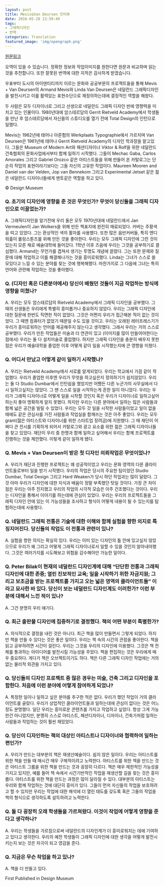 ```yaml
---
layout: post
title: Mevis&Van Deursen 인터뷰
date: 2016-05-28 22:59:49
tags:
- 그래픽디자인
- 번역
categories: Translation
featured_image: 'img/opengraph.png'
---
```

[원문링크](http://design.designmuseum.org/design/mevis-en-van-deursen.html)

오역이 있을 수 있습니다. 정확한 정보와 작업이미지를 원한다면 원문과 비교하며 읽는 것을 추천합니다. 또한 잘못된 번역에 대한 지적은 감사하게 받겠습니다.

우표부터 도시의 아이덴티티까지 이르는 문화와 공공부문의 프로젝트들을 통해 Mevis + Van Deursen의 Armand Mevis와 Linda Van Deursen은 네덜란드 그래픽디자인을 발전시키고 이를 활력있는 표현수단으로 재정의하는데에 결정적인 역할을 해왔다.

두 사람은 모두 디자이너로 그리고 선생으로 네덜란드 그래픽 디자인 씬에 영향력을 미치고 있는 인물이다. 1980년대에 암스테르담의 Gerrit Rietveld Academy에서 학생들을 만난 후 암스테르담에서 자신들의 스튜디오를 열기 전에 Total Design의 인턴으로 일했다.

Mevis는 1962년에 태어나 아른험의 Werkplaats Typographie에서 가르치며 Van Deursen은 1961년에 태어나 Gerrit Rietveld Academy의 디자인 학과장을 맡고있다. 그들은 Museum of Modern Art와 패션디자이너 Viktor & Rolf을 위한 네덜란드 건축협회의 문화사업에서부터 함께 일하기 시작했다. 그들이 Mechac Gaba, Carlos Amorales 그리고 Gabriel Orozco 같은 아티스트들을 위해 만들어 온 카탈로그는 단순히 작업의 표현이라기보다는 그들 자신의 고유한 작업이다. Maureen Mooren and Daniel van der Velden, Jop van Bennekom 그리고 Experimental Jetset 같은 젊은 네덜란드 디자이너들에게 멘토같은 역할을 하고 있다.

© Design Museum

### Q. 초기의 디자인에 영향을 준 것은 무엇인가? 무엇이 당신들을 그래픽 디자인으로 이끌었는가?

A. 그래픽디자인을 알기전에 우리 둘은 모두 1970년대에 네덜란드에서 Jan Vermeulen이 Jan Wolkers을 위해 만든 책표지에 완전히 매료되었다. 커버는 주황색을 띠고 있었다. 그는 환상적인 색의 활자를 사용했다. 또한 많은 음반커버들, 특히 앤디워홀이 롤링스톤즈를 위해 만든 것을 좋아한다. 우리는 모두 그래픽 디자인에 그런 것이 있는지 모른 채로 예술대학에 들어갔다. 1학년 이후 즈음에 우리는 그것을 공부하기로 결심했다. Armand는 무언가를 겹쳐서 생기는 투명도 개념에 끌렸다. 그는 또한 문제와 질문에 대해 작업하고 이를 해결해나가는 것을 흥미로워했다. Linda는 그녀가 스스로 쓸모있다고 느낄 수 있는 분야를 찾는 것에 행복해했다. 마찬가지로 그 다음에 그녀는 특히 언어와 관련해 작업하는 것을 좋아했다.

### Q. (디자인 혹은 다른분야에서) 당신이 배웠던 것들이 지금 작업하는 방식에 영향을 미쳤나?

A. 우리는 모두 암스테르담의 Rietveld Academy에서 그래픽 디자인을 공부했다. 그 때의 선생들은 우리에게 특별히 흥미롭거나 중요하지 않았다. 우리는 그래픽 디자인에 대한 질문에 한번도 직면한 적이 없었다. 그것은 어쩐지 우리가 접근해본 적이 없는 것이었다. 그 때엔 컴퓨터가 없었기 때문일 수도 있을 것이고. 우리는 오래된 레터프레스기가 우리가 흥미로워하는 언어를 제공해주지 않는다고 생각했다. 그래서 우리는 거의 스스로 공부했다. 우리가 만든 작업들은 미술과 더 연관이 있고 (이미지를 많이 만들어야한다는 점에서) 우리는 둘 다 설치미술로 졸업했다. 하지만 그래픽 디자인을 충분히 배우지 못한 점은 우리가 예술대학을 졸업한 이후 어떻게 같이 일을 시작했는지에 큰 영향을 미쳤다.

### Q. 어디서 만났고 어떻게 같이 일하기 시작했나?

A. 우리는 Rietveld Academy에서 서로를 알게되었다. 우리는 학교에서 가끔 같이 작업했다. 우리가 졸업한 이후엔 우리가 무엇을 하고싶은지 정의하기가 쉽지않았다. 우리는 둘 다 Studio Dumbar에서 인턴쉽을 했었지만 어쨌든 다른 누군가의 사무실에서 다시 일하고싶지는 않았다. 그 땐 스스로 일을 시작하는게 흔한 일이 아니었다. 우리는 우리가 그래픽 디자이너로 어떻게 일을 시작할 것인지 혹은 우리가 디자이너로 일하고싶어하는지 좋아 명확하게 알지 못했다. 하지만 우리는 다른 분야에서 일하는 많은 사람들과 함께 넓은 공간을 빌릴 수 있었다. 우리는 모두 갓 일을 시작한 사람들이었고 일이 없을때에도 같은 관심사를 가진 사람들과 작업실을 함께쓰는 것은 아주 좋았다. 우리는 모두 grant(젊은 아티스트와 디자이너를 위한 스타트업 장려금)에 지원했다. 그 때 재단이 어쩌다 큰 전시를 기획하게 되어서 카탈로그와 광고 요소를 위한 젊은 그래픽 디자이너들을 찾고 있었다. 재단이 우리 중 한명과 함께 일하고 싶어해서 우리는 함께 프로젝트를 진행하는 것을 제안했다. 이렇게 같이 일하게 됐다.

### Q. Mevis + Van Deursen이 받은 첫 디자인 의뢰작업은 무엇이었나?

A. 우리가 재단과 진행한 프로젝트는 꽤 성공적이었고 우리는 문화 영역의 다른 클라이언트들로부터 일을 받기 시작했다. 우리의 작업은 당시의 주요한 팀이었던 Studio Dumbar, Total Design 그리고 Hard Weaken가 당시 하던 작업과는 많이 달랐다. 그것 아마 우리가 디자인에 대한 지식과 배움이 정말 부족했던 탓일 것이다. 가장 큰 차이점은 우리는 아주 진지했고 우리의 작업의 시각적 모습은 아주 건조했다는 것이다. 우리는 디자인을 통해서 이야기를 하는데에 관심이 있었다. 우리는 우리의 프로젝트들을 그래픽 디자인 안에 있는 이 가능성들을 조사하고 형식이 어떻게 내용이 될 수 있는지를 탐험하는데에 사용했다.

### Q. 네덜란드 그래픽 전통은 기술에 대한 이해와 함께 실험을 향한 의지로 특징지어진다. 당신들의 작업도 이 전통과 관련이 있나?

A. 실험을 향한 의지는 확실히 있다. 우리는 이미 있는 디자인의 틀 안에 있고싶지 않았으므로 우리가 왜 그리고 어떻게 그래픽 디자이너로서 일할 수 있을 것인지 알아내야했다. 그것은 여러가지를 시도해보고 위험을 감수해야만 가능한 일이다.

### Q. Peter Bilak이 현재의 네덜란드 디자인계에 대해 “단단한 전통과 그래픽디자인에 대한 존중; 열린 진보적인 교육; 일을 시작하기 위한 자금지원; 그리고 보조금을 받는 프로젝트를 가지고 오는 넓은 영역의 클라이언트들” 이라고 묘사한 바 있다. 당신이 보는 네덜란드 디자인계도 이러한가? 이런 부분에 대해서 느낀 적이 있나?

A. 그건 분명히 우리 얘기다.

### Q. 최근 출판물 디자인에 집중하기로 결정했다. 책의 어떤 부분이 특별한가?

A. 의식적으로 결정을 내린 것은 아니다. 최근 책을 많이 만들면서 그렇게 되었다. 하지만 책을 만들 수 있다는 것은 좋은 일이다. 우리는 책 속의 시간의 관점을 좋아한다. 책을 읽고 공부하려면 시간이 걸린다. 우리는 그것을 우리의 디자인에 이용했다. 그것은 책 전체를 통과하는 아이디어를 발전시킬 가능성을 주었다. 책을 편집하는 것은 우리에게 매우 중요하다. 게다가 책은 오브젝트이기도 하다. 책은 다른 그래픽 디자인 작업에는 거의 없는 물리적 외관을 가지고 있다.

### Q. 당신들의 디자인 프로젝트 중 많은 경우는 미술, 건축 그리고 디자인을 포함한다. 처음에 이런 분야에 어떻게 참여하게 되었나?

A. 특정한 일이나 일하고 싶은 분야를 추구한 적은 없다. 우리가 했던 작업이 거의 클라이언트를 골랐다. 우리가 상업적인 클라이언트들과 일하는데에 관심이 없다는 것은 어느정도 분명했다. 일단 우리는 흥미로운 콘텐츠를 가지고 작업하고 싶었다. 항상 그게 가능한건 아니었지만, 분명히 스스로 아티스트, 패션디자이너, 디자이너, 건축가처럼 일하는 사람들과 작업하는 것이 훨씬 재밌었다.

### Q. 당신이 디자인하는 책의 대상인 아티스트나 디자이너와 협력하여 일하는 편인가?

A. 우리가 만드는 대부분의 책은 재생산예술이다. 쉽지 않은 일이다. 우리는 아티스트를 위한 책을 만들 때 매시간 매우 구체적이려고 노력한다. 아티스트를 위한 책을 만드는 것은 아티스트 그룹을 위한 책을 만드는 것과 굉장히 다르다. 책은 매우 제한적인 가능성을 가지고 있지만, 예를 들어 책 속에서 시간기반적인 작업을 재생산할 길을 찾는 것은 흥미롭다. 아티스트를 위한 책을 만드는 과정은 많이 달라질 수 있다. 대부분의 아티스트는 우리와 함께 작업하는 것에 대단히 흥미가 있다. 그들이 먼저 자신들의 작업을 보호하려고 할 수 있지만 우리는 작업에 대한 해석에 더 열린 태도를 갖도록 혹은 그들의 작업을 책의 형식으로 생각하도록 설득하려고 노력한다.

### Q. 둘 다 굉장히 오래 학생들을 가르쳐왔다. 이것이 작업에 어떻게 영향을 준다고 생각하나?

A. 우리는 학생들을 가르침으로써 네덜란드의 디자인계가 더 흥미로워지는 데에 기여하고 있다고 생각한다. 우리의 예전 학생들이 그래픽 디자인에 대한 생각을 어떻게 발전시키는지 보는 것은 자극이 되고 영감을 준다.

### Q. 지금은 무슨 작업을 하고 있나?

A. 책을 더 만들고 있다.

First Published in Design Museum